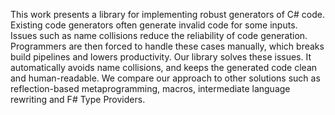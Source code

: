 This work presents a library for implementing robust generators of C# code.
Existing code generators often generate invalid code for some inputs.
Issues such as name collisions reduce the reliability of code generation.
Programmers are then forced to handle these cases manually, which breaks build pipelines and lowers productivity.
Our library solves these issues.
It automatically avoids name collisions, and keeps the generated code clean and human-readable.
We compare our approach to other solutions such as reflection-based metaprogramming, macros, intermediate language rewriting and F# Type Providers.
<!-- While our API is not as easy to use as templating engines are, we claim to have the solution to the issue of unreliability. -->
